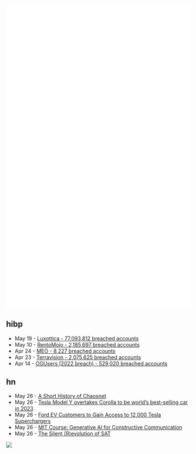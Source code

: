 ![Metrics](https://raw.githubusercontent.com/phixion/phixion/master/metrics.svg)

## hibp

<!--
for https://github.com/phixion/phixion/blob/main/.github/workflows/feeds.yml
-->
<!--START_SECTION:haveibeenpwnd-->
- May 19 - [Luxottica - 77,093,812 breached accounts](https://haveibeenpwned.com/PwnedWebsites#Luxottica)
- May 10 - [RentoMojo - 2,185,697 breached accounts](https://haveibeenpwned.com/PwnedWebsites#RentoMojo)
- Apr 24 - [MEO - 8,227 breached accounts](https://haveibeenpwned.com/PwnedWebsites#MEO)
- Apr 23 - [Terravision - 2,075,625 breached accounts](https://haveibeenpwned.com/PwnedWebsites#Terravision)
- Apr 14 - [OGUsers (2022 breach) - 529,020 breached accounts](https://haveibeenpwned.com/PwnedWebsites#OGUsers2022)
<!--END_SECTION:haveibeenpwnd-->

## hn

<!--
for https://github.com/phixion/phixion/blob/main/.github/workflows/feeds.yml
-->
<!--START_SECTION:hn-->
- May 26 - [A Short History of Chaosnet](https://twobithistory.org/2018/09/30/chaosnet.html)
- May 26 - [Tesla Model Y overtakes Corolla to be world’s best-selling car in 2023](https://thedriven.io/2023/05/26/tesla-model-y-overtakes-corolla-to-be-worlds-best-selling-car-in-2023/)
- May 26 - [Ford EV Customers to Gain Access to 12,000 Tesla Superchargers](https://media.ford.com/content/fordmedia/fna/us/en/news/2023/05/25/ford-ev-customers-to-gain-access-to-12-000-tesla-superchargers--.html)
- May 26 - [MIT Course: Generative AI for Constructive Communication](https://ai4comm.media.mit.edu/)
- May 26 - [The Silent (R)evolution of SAT](https://cacm.acm.org/magazines/2023/6/273222-the-silent-revolution-of-sat/fulltext)
<!--END_SECTION:hn-->

<!--
for https://yhype.me
-->
![](https://hit.yhype.me/github/profile?user_id=13013670)
